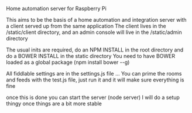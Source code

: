 Home automation server for Raspberry Pi

This aims to be the basis of a home automation and integration server with a client served up from the same application
The client lives in the /static/client directory, and an admin console will live in the /static/admin directory

The usual inits are required, do an NPM INSTALL in the root directory and do a BOWER INSTALL in the static directory
You need to have BOWER loaded as a global package (npm install bower --g)

All fiddlable settings are in the settings.js file ...
You can prime the rooms and feeds with the test.js file, just run it and it will make sure everything is fine

once this is done you can start the server (node server)
I will do a setup thingy once things are a bit more stable